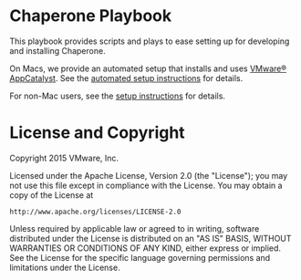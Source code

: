 Chaperone Playbook
==================
This playbook provides scripts and plays to ease setting up for developing
and installing Chaperone.

On Macs, we provide an automated setup that installs and uses
[VMware&reg; AppCatalyst](http://getappcatalyst.com).  See the
[automated setup instructions](photon_setup/AUTOMATED-SETUP.md) for details.

For non-Mac users, see the [setup instructions](photon_setup/MANUAL-SETUP.md) for
details.

# License and Copyright

Copyright 2015 VMware, Inc.

Licensed under the Apache License, Version 2.0 (the "License");
you may not use this file except in compliance with the License.
You may obtain a copy of the License at

    http://www.apache.org/licenses/LICENSE-2.0

Unless required by applicable law or agreed to in writing, software
distributed under the License is distributed on an "AS IS" BASIS,
WITHOUT WARRANTIES OR CONDITIONS OF ANY KIND, either express or implied.
See the License for the specific language governing permissions and
limitations under the License.
